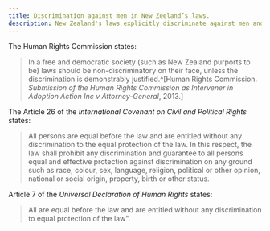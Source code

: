 ```yaml
---
title: Discrimination against men in New Zeeland’s laws.
description: New Zealand's laws explicitly discriminate against men and boys violating their right to equality under the law.
---
```



The Human Rights Commission states:
> In a free and democratic society (such as New Zealand purports to be) laws should be non-discriminatory on their face, unless the discrimination is demonstrably justified.^[Human Rights Commission. *Submission of the Human Rights Commission
as Intervener in Adoption Action Inc v Attorney-General*, 2013.]

The Article 26 of the *International Covenant on Civil and Political Rights* states:
> All persons are equal before the law and are entitled without any discrimination to the equal protection of the law. In this respect, the law shall prohibit any discrimination and guarantee to all persons equal and effective protection against discrimination on any ground such as race, colour, sex, language, religion, political or other opinion, national or social origin, property, birth or other status.

Article 7 of the *Universal Declaration of Human Rights* states: 
> All are equal before the law and are entitled without any discrimination to equal protection of the law".


